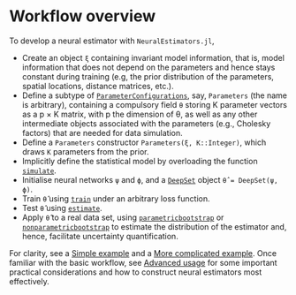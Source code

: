 # Workflow overview

To develop a neural estimator with `NeuralEstimators.jl`,

- Create an object `ξ` containing invariant model information, that is, model information that does not depend on the parameters and hence stays constant during training (e.g, the prior distribution of the parameters, spatial locations, distance matrices, etc.).
- Define a subtype of [`ParameterConfigurations`](@ref), say, `Parameters` (the name is arbitrary), containing a compulsory field `θ` storing K parameter vectors as a p × K matrix, with p the dimension of θ, as well as any other intermediate objects associated with the parameters (e.g., Cholesky factors) that are needed for data simulation.
- Define a `Parameters` constructor `Parameters(ξ, K::Integer)`, which draws `K` parameters from the prior.
- Implicitly define the statistical model by overloading the function [`simulate`](@ref).
- Initialise neural networks `ψ` and `ϕ`, and a [`DeepSet`](@ref) object `θ̂ = DeepSet(ψ, ϕ)`.
- Train `θ̂` using [`train`](@ref) under an arbitrary loss function.
- Test `θ̂` using [`estimate`](@ref).
- Apply `θ̂` to a real data set, using [`parametricbootstrap`](@ref) or [`nonparametricbootstrap`](@ref) to estimate the distribution of the estimator and, hence, facilitate uncertainty quantification.

For clarity, see a [Simple example](@ref) and a [More complicated example](@ref). Once familiar with the basic workflow, see [Advanced usage](@ref) for some important practical considerations and how to construct neural estimators most effectively.
